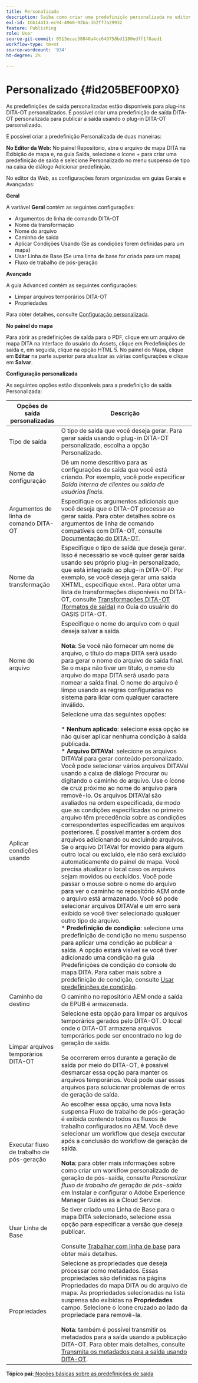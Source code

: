```yaml
---
title: Personalizado
description: Saiba como criar uma predefinição personalizada no editor da Web e no painel de mapa. Configure uma predefinição de saída personalizada nos Guias AEM.
exl-id: 1bb14411-ec94-4960-92ba-3b2ff7a29932
feature: Publishing
role: User
source-git-commit: 0513ecac38840a4cc649758bd1180edff1f8aed1
workflow-type: tm+mt
source-wordcount: '934'
ht-degree: 2%

---
```


# Personalizado {#id205BEF00PX0}

As predefinições de saída personalizadas estão disponíveis para plug-ins DITA-OT personalizados. É possível criar uma predefinição de saída DITA-OT personalizada para publicar a saída usando o plug-in DITA-OT personalizado.

É possível criar a predefinição Personalizada de duas maneiras:

**No Editor da Web:** No painel Repositório, abra o arquivo de mapa DITA na Exibição de mapa e, na guia Saída, selecione o ícone + para criar uma predefinição de saída e selecione Personalizado no menu suspenso de tipo na caixa de diálogo Adicionar predefinição.

No editor da Web, as configurações foram organizadas em guias Gerais e Avançadas:

**Geral**

A variável **Geral** contém as seguintes configurações:

- Argumentos de linha de comando DITA-OT
- Nome da transformação
- Nome do arquivo
- Caminho de saída
- Aplicar Condições Usando \(Se as condições forem definidas para um mapa\)
- Usar Linha de Base \(Se uma linha de base for criada para um mapa\)
- Fluxo de trabalho de pós-geração

**Avançado**

A guia Advanced contém as seguintes configurações:

- Limpar arquivos temporários DITA-OT
- Propriedades

Para obter detalhes, consulte [Configuração personalizada](#id231KJA00REJ).

**No painel do mapa**

Para abrir as predefinições de saída para o PDF, clique em um arquivo de mapa DITA na interface do usuário do Assets, clique em Predefinições de saída e, em seguida, clique na opção HTML 5. No painel do Mapa, clique em **Editar** na parte superior para atualizar as várias configurações e clique em **Salvar**.

**Configuração personalizada**

As seguintes opções estão disponíveis para a predefinição de saída Personalizada:

| Opções de saída personalizadas | Descrição |
| --- | --- |
| Tipo de saída | O tipo de saída que você deseja gerar. Para gerar saída usando o plug-in DITA-OT personalizado, escolha a opção Personalizado. |
| Nome da configuração | Dê um nome descritivo para as configurações de saída que você está criando. Por exemplo, você pode especificar _Saída interna de clientes_ ou _saída de usuários finais_. |
| Argumentos de linha de comando DITA-OT | Especifique os argumentos adicionais que você deseja que o DITA-OT processe ao gerar saída. Para obter detalhes sobre os argumentos de linha de comando compatíveis com DITA-OT, consulte [Documentação do DITA-OT](https://www.dita-ot.org/). |
| Nome da transformação | Especifique o tipo de saída que deseja gerar. Isso é necessário se você quiser gerar saída usando seu próprio plug-in personalizado, que está integrado ao plug-in DITA-OT. Por exemplo, se você deseja gerar uma saída XHTML, especifique `xhtml`. Para obter uma lista de transformações disponíveis no DITA-OT, consulte [Transformações DITA-OT (formatos de saída)](http://www.dita-ot.org/2.3/user-guide/AvailableTransforms.html) no Guia do usuário do OASIS DITA-OT. |
| Nome do arquivo | Especifique o nome do arquivo com o qual deseja salvar a saída.<br><br>**Nota**: Se você não fornecer um nome de arquivo, o título do mapa DITA será usado para gerar o nome do arquivo de saída final. Se o mapa não tiver um título, o nome do arquivo do mapa DITA será usado para nomear a saída final. O nome do arquivo é limpo usando as regras configuradas no sistema para lidar com qualquer caractere inválido. |
| Aplicar condições usando | Selecione uma das seguintes opções:<br><br>* **Nenhum aplicado**: selecione essa opção se não quiser aplicar nenhuma condição à saída publicada.<br>* **Arquivo DITAVal**: selecione os arquivos DITAVal para gerar conteúdo personalizado. Você pode selecionar vários arquivos DITAVal usando a caixa de diálogo Procurar ou digitando o caminho do arquivo. Use o ícone de cruz próximo ao nome do arquivo para removê-lo. Os arquivos DITAVal são avaliados na ordem especificada, de modo que as condições especificadas no primeiro arquivo têm precedência sobre as condições correspondentes especificadas em arquivos posteriores. É possível manter a ordem dos arquivos adicionando ou excluindo arquivos. Se o arquivo DITAVal for movido para algum outro local ou excluído, ele não será excluído automaticamente do painel de mapa. Você precisa atualizar o local caso os arquivos sejam movidos ou excluídos. Você pode passar o mouse sobre o nome do arquivo para ver o caminho no repositório AEM onde o arquivo está armazenado. Você só pode selecionar arquivos DITAVal e um erro será exibido se você tiver selecionado qualquer outro tipo de arquivo.<br>* **Predefinição de condição**: selecione uma predefinição de condição no menu suspenso para aplicar uma condição ao publicar a saída. A opção estará visível se você tiver adicionado uma condição na guia Predefinições de condição do console do mapa DITA. Para saber mais sobre a predefinição de condição, consulte [Usar predefinições de condição](generate-output-use-condition-presets.md#id1825FL004PN). |
| Caminho de destino | O caminho no repositório AEM onde a saída de EPUB é armazenada. |
| Limpar arquivos temporários DITA-OT | Selecione esta opção para limpar os arquivos temporários gerados pelo DITA-OT. O local onde o DITA-OT armazena arquivos temporários pode ser encontrado no log de geração de saída.<br><br>Se ocorrerem erros durante a geração de saída por meio do DITA-OT, é possível desmarcar essa opção para manter os arquivos temporários. Você pode usar esses arquivos para solucionar problemas de erros de geração de saída. |
| Executar fluxo de trabalho de pós-geração | Ao escolher essa opção, uma nova lista suspensa Fluxo de trabalho de pós-geração é exibida contendo todos os fluxos de trabalho configurados no AEM. Você deve selecionar um workflow que deseja executar após a conclusão do workflow de geração de saída.<br><br>**Nota**: para obter mais informações sobre como criar um workflow personalizado de geração de pós-saída, consulte _Personalizar fluxo de trabalho de geração de pós-saída_ em Instalar e configurar o Adobe Experience Manager Guides as a Cloud Service. |
| Usar Linha de Base | Se tiver criado uma Linha de Base para o mapa DITA selecionado, selecione essa opção para especificar a versão que deseja publicar.<br><br>Consulte [Trabalhar com linha de base](generate-output-use-baseline-for-publishing.md#id1825FI0J0PF) para obter mais detalhes. |
| Propriedades | Selecione as propriedades que deseja processar como metadados. Essas propriedades são definidas na página Propriedades do mapa DITA ou do arquivo de mapa. As propriedades selecionadas na lista suspensa são exibidas na **Propriedades** campo. Selecione o ícone cruzado ao lado da propriedade para removê-la. <br><br>**Nota**: também é possível transmitir os metadados para a saída usando a publicação DITA-OT. Para obter mais detalhes, consulte [Transmita os metadados para a saída usando DITA-OT](pass-metadata-dita-ot.md#id21BJ00QD0XA). |

**Tópico pai:**[ Noções básicas sobre as predefinições de saída](generate-output-understand-presets.md)
